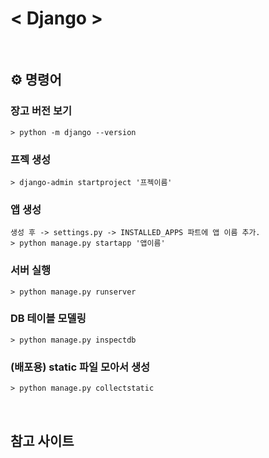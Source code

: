# < Django >

<br>

## ⚙️ 명령어

### 장고 버전 보기
```
> python -m django --version
```

### 프젝 생성
```
> django-admin startproject '프젝이름'
```

### 앱 생성
```
생성 후 -> settings.py -> INSTALLED_APPS 파트에 앱 이름 추가.
> python manage.py startapp '앱이름'
```

### 서버 실행
```
> python manage.py runserver
```

### DB 테이블 모델링
```
> python manage.py inspectdb
```

### (배포용) static 파일 모아서 생성
```
> python manage.py collectstatic
```


<br>

## 참고 사이트

### 